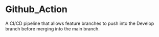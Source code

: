 # Github_Action
A CI/CD pipeline that allows feature branches to push into the Develop branch before merging into the main branch.
